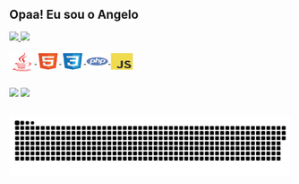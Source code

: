 ## Opaa! Eu sou o Angelo

 <div>
  <a href="https://github.com/angelopedroso">
  <img height="170em" src="https://github-readme-stats.vercel.app/api?username=angelopedroso&show_icons=true&bg_color=DEG,485461,28313b&icon_color=23edcb&text_color=fff&title_color=23edcb&border_color=23edcb&include_all_commits=true&count_private=true"/>
  <img height="170em" src="https://github-readme-stats.vercel.app/api/top-langs/?username=angelopedroso&layout=compact&langs_count=7&&bg_color=DEG,485461,28313b&icon_color=23edcb&text_color=fff&title_color=23edcb&border_color=23edcb&border_radius=2px"/>
</div>

<div style="display: inline_block; cursor: default;"><br>
  <img align="center" alt="Java" height="35" width="45" src="https://raw.githubusercontent.com/devicons/devicon/master/icons/java/java-plain.svg">
  <img align="center" alt="HTML" height="30" width="40" src="https://raw.githubusercontent.com/devicons/devicon/master/icons/html5/html5-original.svg">
  <img align="center" alt="CSS" height="30" width="40" src="https://raw.githubusercontent.com/devicons/devicon/master/icons/css3/css3-original.svg">
  <img align="center" alt="CSS" height="30" width="40" src="https://raw.githubusercontent.com/devicons/devicon/master/icons/php/php-plain.svg">
  <img align="center" alt="CSS" height="30" width="40" src="https://raw.githubusercontent.com/devicons/devicon/master/icons/javascript/javascript-original.svg">
</div>

##
  
<div> 
  <a href = "mailto:angelopedroso0@gmail.com"><img src="https://img.shields.io/badge/-Gmail-%23333?style=for-the-badge&logo=gmail&logoColor=white" target="_blank"></a>
  <a href = "https://api.whatsapp.com/send?phone=5551997561207"><img src="https://img.shields.io/badge/WhatsApp-25D366?style=for-the-badge&logo=whatsapp&logoColor=white" target="_blank"></a>
</div>
 
##
  
  ![Snake animation](https://github.com/angelopedroso/angelopedroso/blob/output/github-contribution-grid-snake.svg)
 
</div>
